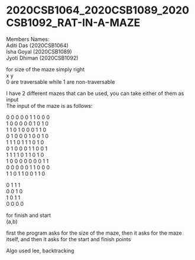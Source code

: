 # 2020CSB1064_2020CSB1089_2020CSB1092_RAT-IN-A-MAZE<br />
Members Names:  
                Aditi Das     (2020CSB1064)<br/>
                Isha Goyal    (2020CSB1089)<br/>
                Jyoti Dhiman  (2020CSB1092)<br/>

for size of the maze simply right <br/>
x y<br/>
0 are traversable while 1 are non-traversable<br/>

I have 2 different mazes that can be used, you can take either of them as input<br/>
The input of the maze is as follows:<br/>

0 0 0 0 0 1 1 0 0 0<br/>
1 0 0 0 0 0 1 0 1 0<br/>
1 1 0 1 0 0 0 1 1 0<br/>
0 1 0 0 0 1 0 0 1 0<br/>
1 1 1 0 1 1 1 0 1 0<br/>
0 1 0 0 0 1 1 0 0 1<br/>
1 1 1 1 0 1 1 0 1 0<br/>
1 0 0 0 0 0 0 0 1 1<br/>
0 0 0 0 0 1 1 0 0 0<br/>
1 1 0 1 1 0 0 1 1 0<br/>

0 1 1 1<br/>
0 0 1 0<br/>
1 0 1 1<br/>
0 0 0 0<br/>

for finish and start<br/>
(a,b)<br/>

first the program asks for the size of the maze, then it asks for the maze itself, and then it asks for the start and finish points

Algo used lee, backtracking
